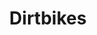 ---
title: Dirtbikes
crosslinks:
- motorcycles
- theocho
- C90adventures
- Dualsport
- Serendipity
- LosAngeles
- nonononoyes
- metric_units
- powerwashingporn
- CincinnatiRiders
---